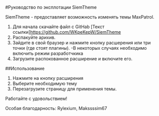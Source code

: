 #Руководство по эксплотации SiemTheme

SiemTheme - предоставляет возможность изменять темы MaxPatrol.


1. Для начала скачайте файл с GitHab [Текст ссылки]https://github.com/WKpeKepW/SiemTheme
2. Распакуйте арихив.
3. Зайдите в свой браузер и нажмите кнопку расшерения или три точки (где стоят плагины).
	-В некоторых случаях необходимо включить режим разработчкика
4. Загрузите распокованное расширение и включите его.

##Использование

1. Нажмите на кнопку расширения
2. Выберите необходимую тему
3. Перезагрузите страницу для применения темы.

Работайте с удовольствием!

Особая благодарность:
Rylexium, Makssssim67

